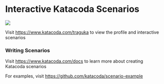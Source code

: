 # Interactive Katacoda Scenarios

[![](http://shields.katacoda.com/katacoda/traguka/count.svg)](https://www.katacoda.com/traguka "Get your profile on Katacoda.com")

Visit https://www.katacoda.com/traguka to view the profile and interactive scenarios

### Writing Scenarios
Visit https://www.katacoda.com/docs to learn more about creating Katacoda scenarios

For examples, visit https://github.com/katacoda/scenario-example
